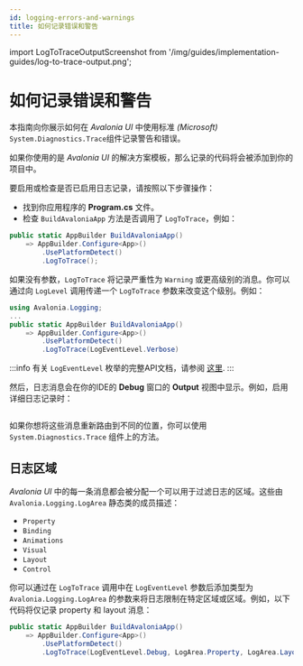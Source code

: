 ```yaml
---
id: logging-errors-and-warnings
title: 如何记录错误和警告
---
```


import LogToTraceOutputScreenshot from '/img/guides/implementation-guides/log-to-trace-output.png';

# 如何记录错误和警告

本指南向你展示如何在 _Avalonia UI_ 中使用标准 _(Microsoft)_ `System.Diagnostics.Trace`组件记录警告和错误。

如果你使用的是 _Avalonia UI_ 的解决方案模板，那么记录的代码将会被添加到你的项目中。

要启用或检查是否已启用日志记录，请按照以下步骤操作：

-  找到你应用程序的 **Program.cs** 文件。
-  检查 `BuildAvaloniaApp` 方法是否调用了 `LogToTrace`，例如：

```csharp
public static AppBuilder BuildAvaloniaApp()
    => AppBuilder.Configure<App>()
        .UsePlatformDetect()
        .LogToTrace();
```

如果没有参数，`LogToTrace` 将记录严重性为 `Warning` 或更高级别的消息。你可以通过向 `LogLevel` 调用传递一个 `LogToTrace` 参数来改变这个级别。例如：

```csharp
using Avalonia.Logging;
...
public static AppBuilder BuildAvaloniaApp()
    => AppBuilder.Configure<App>()
        .UsePlatformDetect()
        .LogToTrace(LogEventLevel.Verbose)
```

:::info
有关 `LogEventLevel` 枚举的完整API文档，请参阅 [这里](https://reference.avaloniaui.net/api/Avalonia.Logging/LogEventLevel/).
:::

然后，日志消息会在你的IDE的 **Debug** 窗口的 **Output** 视图中显示。例如，启用详细日志记录时：

<img src={LogToTraceOutputScreenshot} alt=""/>

如果你想将这些消息重新路由到不同的位置，你可以使用 `System.Diagnostics.Trace` 组件上的方法。

## 日志区域

_Avalonia UI_ 中的每一条消息都会被分配一个可以用于过滤日志的区域。这些由 `Avalonia.Logging.LogArea` 静态类的成员描述：

* `Property`
* `Binding`
* `Animations`
* `Visual`
* `Layout`
* `Control`

你可以通过在 `LogToTrace` 调用中在 `LogEventLevel` 参数后添加类型为 `Avalonia.Logging.LogArea` 的参数来将日志限制在特定区域或区域。例如，以下代码将仅记录 property 和 layout 消息：

```csharp
public static AppBuilder BuildAvaloniaApp()
    => AppBuilder.Configure<App>()
        .UsePlatformDetect()
        .LogToTrace(LogEventLevel.Debug, LogArea.Property, LogArea.Layout);
```
